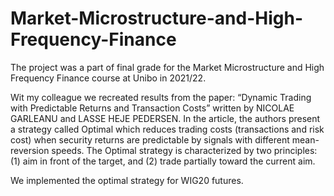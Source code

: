 # Market-Microstructure-and-High-Frequency-Finance
The project was a part of final grade for the Market Microstructure and High Frequency Finance course at Unibo in 2021/22.

Wit my colleague we recreated results from the paper: “Dynamic Trading with Predictable Returns and Transaction Costs” written by NICOLAE GARLEANU and LASSE HEJE PEDERSEN. In the article, the authors present a strategy called Optimal which reduces trading costs (transactions and risk cost) when security returns are predictable by signals with different mean-reversion speeds. The Optimal strategy is characterized by two principles: (1) aim in front of the target, and (2) trade partially toward the current aim. 

We implemented the optimal strategy for WIG20 futures.
